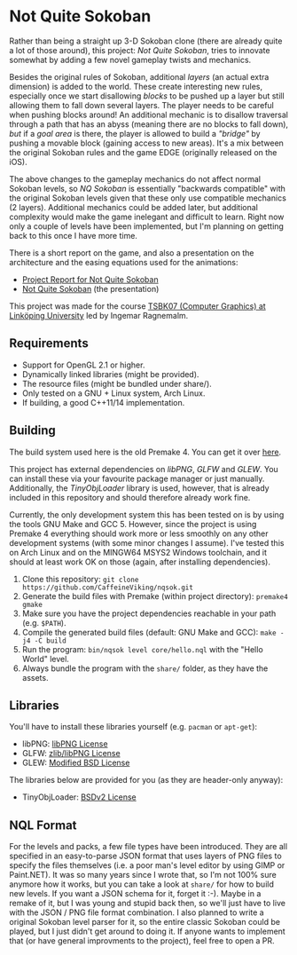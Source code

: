 Not Quite Sokoban
=================

Rather than being a straight up 3-D Sokoban clone (there are already quite a lot of those around), this project: *Not Quite Sokoban*, tries to innovate somewhat by adding a few novel gameplay twists and mechanics.

Besides the original rules of Sokoban, additional *layers* (an actual extra dimension) is added to the world. These create interesting new rules, especially once we start disallowing *blocks* to be pushed up a layer but still allowing them to fall down several layers. The player needs to be careful when pushing blocks around! An additional mechanic is to disallow traversal through a path that has an abyss (meaning there are no blocks to fall down), *but* if a *goal area* is there, the player is allowed to build a *"bridge"* by pushing a movable block (gaining access to new areas). It's a mix between the original Sokoban rules and the game EDGE (originally released on the iOS).

The above changes to the gameplay mechanics do not affect normal Sokoban levels, so *NQ Sokoban* is essentially "backwards compatible" with the original Sokoban levels given that these only use compatible mechanics (2 layers). Additional mechanics could be added later, but additional complexity would make the game inelegant and difficult to learn. Right now only a couple of levels have been implemented, but I'm planning on getting back to this once I have more time.

There is a short report on the game, and also a presentation on the architecture and the easing equations used for the animations:

* [Project Report for Not Quite Sokoban](https://eriksvjansson.net/papers/rnqsok.pdf)
* [Not Quite Sokoban](https://eriksvjansson.net/papers/pnqsok.pdf) (the presentation)

This project was made for the course [TSBK07 (Computer Graphics) at Linköping University](http://computer-graphics.se/TSBK07/) led by Ingemar Ragnemalm.

Requirements
------------

* Support for OpenGL 2.1 or higher.
* Dynamically linked libraries (might be provided).
* The resource files (might be bundled under share/).
* Only tested on a GNU + Linux system, Arch Linux.
* If building, a good C++11/14 implementation.

Building
--------

The build system used here is the old Premake 4. You can get it over [here](http://premake.github.io/download.html).

This project has external dependencies on *libPNG*, *GLFW* and *GLEW*. You can install these via your favourite package manager or just manually. Additionally, the *TinyObjLoader* library is used, however, that is already included in this repository and should therefore already work fine.

Currently, the only development system this has been tested on is by using the tools GNU Make and GCC 5. However, since the project is using Premake 4 everything should work more or less smoothly on any other development systems (with some minor changes I assume). I've tested this on Arch Linux and on the MINGW64 MSYS2 Windows toolchain, and it should at least work OK on those (again, after installing dependencies).

1. Clone this repository: `git clone https://github.com/CaffeineViking/nqsok.git`
2. Generate the build files with Premake (within project directory): `premake4 gmake`
3. Make sure you have the project dependencies reachable in your path (e.g. `$PATH`).
4. Compile the generated build files (default: GNU Make and GCC): `make -j4 -C build`
5. Run the program: `bin/nqsok level core/hello.nql` with the "Hello World" level.
6. Always bundle the program with the `share/` folder, as they have the assets.

Libraries
---------

You'll have to install these libraries yourself (e.g. `pacman` or `apt-get`):

* libPNG: [libPNG License](http://www.libpng.org/pub/png/src/libpng-LICENSE.txt)
* GLFW: [zlib/libPNG License](http://www.glfw.org/license.html)
* GLEW: [Modified BSD License](https://github.com/nigels-com/glew/blob/master/LICENSE.txt)

The libraries below are provided for you (as they are header-only anyway):

* TinyObjLoader: [BSDv2 License](https://github.com/syoyo/tinyobjloader)

NQL Format
----------

For the levels and packs, a few file types have been introduced. They are all specified in an easy-to-parse JSON format that uses layers of PNG files to specify the files themselves (i.e. a poor man's level editor by using GIMP or Paint.NET). It was so many years since I wrote that, so I'm not 100% sure anymore how it works, but you can take a look at `share/` for how to build new levels. If you want a JSON schema for it, forget it :-). Maybe in a remake of it, but I was young and stupid back then, so we'll just have to live with the JSON / PNG file format combination. I also planned to write a original Sokoban level parser for it, so the entire classic Sokoban could be played, but I just didn't get around to doing it. If anyone wants to implement that (or have general improvments to the project), feel free to open a PR.
